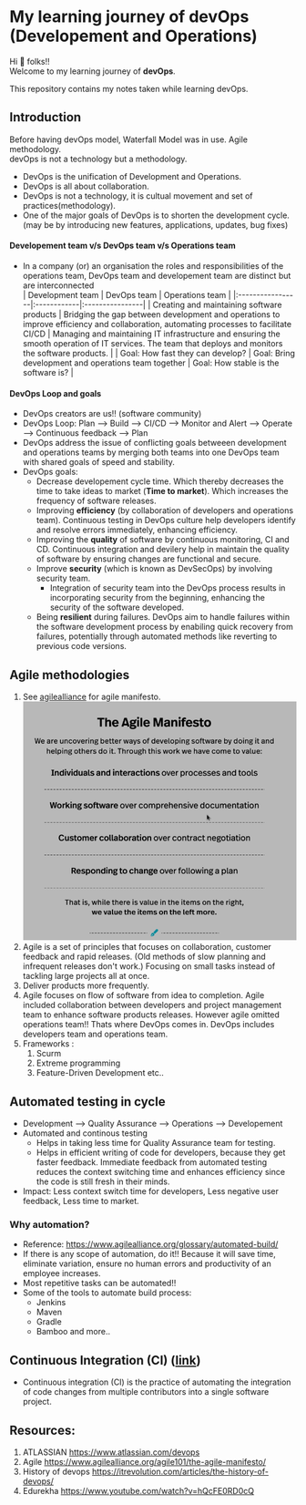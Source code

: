 # My learning journey of devOps (Developement and Operations)

Hi 🙋 folks!!  
Welcome to my learning journey of **devOps**.  

This repository contains my notes taken while learning devOps.  

## Introduction

Before having devOps model, Waterfall Model was in use. Agile methodology.  
devOps is not a technology but a methodology.

- DevOps is the unification of Development and Operations. 
- DevOps is all about collaboration.
- DevOps is not a technology, it is cultual movement and set of practices(methodology).
- One of the major goals of DevOps is to shorten the development cycle. (may be by introducing new features, applications, updates, bug fixes)

#### Developement team v/s DevOps team v/s Operations team
- In a company (or) an organisation the roles and responsibilities of the operations team, DevOps team and developement team are distinct but are interconnected <br/>
    | Development team | DevOps team | Operations team |
    |:-----------------|:------------|:----------------|
    | Creating and maintaining software products | Bridging the gap between development and operations to improve efficiency and collaboration, automating processes to facilitate CI/CD | Managing and maintaining IT infrastructure and ensuring the smooth operation of IT services. The team that deploys and monitors the software products. |
    | Goal: How fast they can develop? | Goal: Bring development and operations team together | Goal: How stable is the software is? |

#### DevOps Loop and goals
- DevOps creators are us!! (software community)
- DevOps Loop: Plan --> Build --> CI/CD --> Monitor and Alert --> Operate --> Continuous feedback --> Plan
- DevOps address the issue of conflicting goals betweeen development and operations teams by merging both teams into one DevOps team with shared goals of speed and stability.
- DevOps goals: 
  - Decrease developement cycle time. Which thereby decreases the time to take ideas to market (**Time to market**). Which increases the frequency of software releases.
  - Improving **efficiency** (by collaboration of developers and operations team). Continuous testing in DevOps culture help developers identify and resolve errors immediately, enhancing efficiency.
  - Improving the **quality** of software by continuous monitoring, CI and CD. Continuous integration and devilery help in maintain the quality of software by ensuring changes are functional and secure.
  - Improve **security** (which is known as DevSecOps) by involving security team. 
    - Integration of security team into the DevOps process results in incorporating security from the beginning, enhancing the security of the software developed.
  - Being **resilient** during failures. DevOps aim to handle failures within the software development process by enabiling quick recovery from failures, potentially through automated methods like reverting to previous code versions.

## Agile methodologies
1) See [agilealliance](https://www.agilealliance.org/agile101/the-agile-manifesto/) for agile manifesto. ![agile manifesto](agile_manifesto.png)
2) Agile is a set of principles that focuses on collaboration, customer feedback and rapid releases. (Old methods of slow planning and infrequent releases don't work.) Focusing on small tasks instead of tackling large projects all at once.
3) Deliver products more frequently.
4) Agile focuses on flow of software from idea to completion. Agile included collaboration between developers and project management team to enhance software products releases. However agile omitted operations team!! Thats where DevOps comes in. DevOps includes developers team and operations team.
5) Frameworks : 
   1) Scurm
   2) Extreme programming
   3) Feature-Driven Development etc..

## Automated testing in cycle
- Development --> Quality Assurance --> Operations --> Developement
- Automated and continous testing 
  - Helps in taking less time for Quality Assurance team for testing.
  - Helps in efficient writing of code for developers, because they get faster feedback. Immediate feedback from automated testing reduces the context switching time and enhances efficiency since the code is still fresh in their minds.
- Impact: Less context switch time for developers, Less negative user feedback, Less time to market.

### Why automation?
- Reference: https://www.agilealliance.org/glossary/automated-build/
- If there is any scope of automation, do it!! Because it will save time, eliminate variation, ensure no human errors and productivity of an employee increases.
- Most repetitive tasks can be automated!!
- Some of the tools to automate build process:
  - Jenkins
  - Maven
  - Gradle
  - Bamboo and more..


## Continuous Integration (CI) ([link](bit.ly/3L3e7iZ))
- Continuous integration (CI) is the practice of automating the integration of code changes from multiple contributors into a single software project.

<!-- ## Table of contents -->


## Resources:

1) ATLASSIAN https://www.atlassian.com/devops
2) Agile https://www.agilealliance.org/agile101/the-agile-manifesto/
3) History of devops https://itrevolution.com/articles/the-history-of-devops/
4) Edurekha https://www.youtube.com/watch?v=hQcFE0RD0cQ
